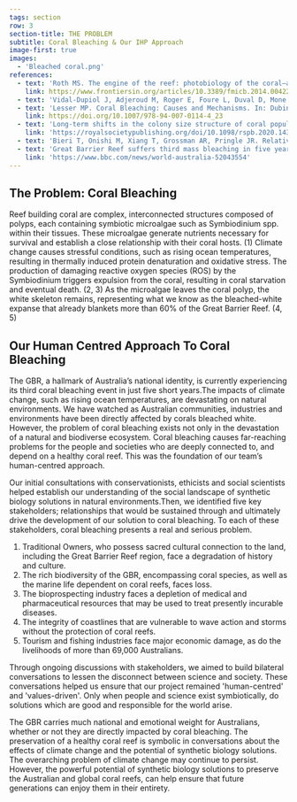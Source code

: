 ```yaml
---
tags: section
row: 3
section-title: THE PROBLEM
subtitle: Coral Bleaching & Our IHP Approach
image-first: true
images:
  - 'Bleached coral.png'
references:
  - text: 'Roth MS. The engine of the reef: photobiology of the coral–algal symbiosis. Front Microbiol [Internet]. 2014 [cited 2020 Oct 27];5.'
    link: https://www.frontiersin.org/articles/10.3389/fmicb.2014.00422/full
  - text: 'Vidal-Dupiol J, Adjeroud M, Roger E, Foure L, Duval D, Mone Y, et al. Coral bleaching under thermal stress: putative involvement of host/symbiont recognition mechanisms. BMC Physiol. 2009 Aug 4;9(1):14.'
  - text: 'Lesser MP. Coral Bleaching: Causes and Mechanisms. In: Dubinsky Z, Stambler N, editors. Coral Reefs: An Ecosystem in Transition [Internet]. Dordrecht: Springer Netherlands; 2011 [cited 2020 Oct 27]. p. 405–19.'
    link: https://doi.org/10.1007/978-94-007-0114-4_23
  - text: 'Long-term shifts in the colony size structure of coral populations along the Great Barrier Reef | Proceedings of the Royal Society B: Biological Sciences [Internet]. [cited 2020 Oct 27].'
    link: 'https://royalsocietypublishing.org/doi/10.1098/rspb.2020.1432'
  - text: 'Bieri T, Onishi M, Xiang T, Grossman AR, Pringle JR. Relative Contributions of Various Cellular Mechanisms to Loss of Algae during Cnidarian Bleaching. PLOS ONE. 2016 Apr 27;11(4):e0152693.'
  - text: 'Great Barrier Reef suffers third mass bleaching in five years. BBC News [Internet]. 2020 Mar 26 [cited 2020 Oct 27].'
    link: 'https://www.bbc.com/news/world-australia-52043554'
---
```


## The Problem: Coral Bleaching

Reef building coral are complex, interconnected structures composed of polyps, each containing symbiotic microalgae such as Symbiodinium spp. within their tissues. These microalgae generate nutrients necessary for survival and establish a close relationship with their coral hosts. (1) Climate change causes stressful conditions, such as rising ocean temperatures, resulting in thermally induced protein denaturation and oxidative stress. The production of damaging reactive oxygen species (ROS) by the Symbiodinium triggers expulsion from the coral, resulting in coral starvation and eventual death. (2, 3) As the microalgae leaves the coral polyp, the white skeleton remains, representing what we know as the bleached-white expanse that already blankets more than 60% of the Great Barrier Reef. (4, 5)

## Our Human Centred Approach To Coral Bleaching

The GBR, a hallmark of Australia’s national identity, is currently experiencing its third coral bleaching event in just five short years.The impacts of climate change, such as rising ocean temperatures, are devastating on natural environments. We have watched as Australian communities, industries and environments have been directly affected by corals bleached white. However, the problem of coral bleaching exists not only in the devastation of a natural and biodiverse ecosystem. Coral bleaching causes far-reaching problems for the people and societies who are deeply connected to, and depend on a healthy coral reef. This was the foundation of our team’s human-centred approach.

Our initial consultations with conservationists, ethicists and social scientists helped establish our understanding of the social landscape of synthetic biology solutions in natural environments.Then, we identified five key stakeholders; relationships that would be sustained through and ultimately drive the development of our solution to coral bleaching. To each of these stakeholders, coral bleaching presents a real and serious problem.

1. Traditional Owners, who possess sacred cultural connection to the land, including the Great Barrier Reef region, face a degradation of history and culture.
2. The rich biodiversity of the GBR, encompassing coral species, as well as the marine life dependent on coral reefs, faces loss.
3. The bioprospecting industry faces a depletion of medical and pharmaceutical resources that may be used to treat presently incurable diseases.
4. The integrity of coastlines that are vulnerable to wave action and storms without the protection of coral reefs.
5. Tourism and fishing industries face major economic damage, as do the livelihoods of more than 69,000 Australians.

Through ongoing discussions with stakeholders, we aimed to build bilateral conversations to lessen the disconnect between science and society. These conversations helped us ensure that our project remained 'human-centred' and 'values-driven'. Only when people and science exist symbiotically, do solutions which are good and responsible for the world arise.

The GBR carries much national and emotional weight for Australians, whether or not they are directly impacted by coral bleaching. The preservation of a healthy coral reef is symbolic in conversations about the effects of climate change and the potential of synthetic biology solutions. The overarching problem of climate change may continue to persist. However, the powerful potential of synthetic biology solutions to preserve the Australian and global coral reefs, can help ensure that future generations can enjoy them in their entirety.
